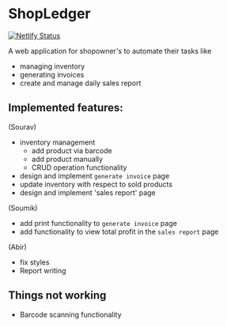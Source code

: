 # ShopLedger
[![Netlify Status](https://api.netlify.com/api/v1/badges/fb448367-3f59-42db-8faf-c5f27e695bcf/deploy-status)](https://app.netlify.com/sites/stellar-peony-e43dd4/deploys)

A web application for shopowner's to automate their tasks like

- managing inventory
- generating invoices
- create and manage daily sales report

## Implemented features:

(Sourav)

- inventory management
  - add product via barcode
  - add product manually
  - CRUD operation functionality
- design and implement `generate invoice` page
- update inventory with respect to sold products
- design and implement 'sales report' page

(Soumik)

- add print functionality to `generate invoice` page
- add functionality to view total profit in the `sales report` page

(Abir)

- fix styles
- Report writing


## Things not working

- Barcode scanning functionality
